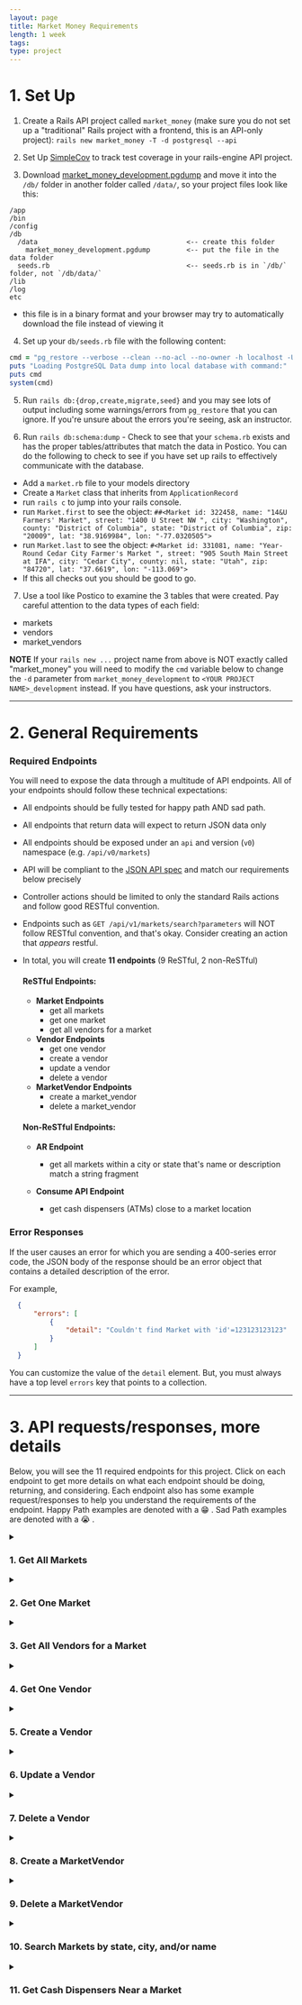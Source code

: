 ```yaml
---
layout: page
title: Market Money Requirements
length: 1 week
tags:
type: project
---
```

<style>
summary:hover {
  background-color: #bbe5fa;
}
</style>
# 1. Set Up

1. Create a Rails API project called `market_money` (make sure you do not set up a "traditional" Rails project with a frontend, this is an API-only project): `rails new market_money -T -d postgresql --api`

2. Set Up [SimpleCov](https://github.com/colszowka/simplecov) to track test coverage in your rails-engine API project.

3. Download [market_money_development.pgdump](https://github.com/turingschool/backend-curriculum-site/blob/market_money_project/module3/projects/market_money/market_money_development.pgdump) and move it into the `/db/` folder in another folder called `/data/`, so your project files look like this:

```
/app
/bin
/config
/db
  /data                                     <-- create this folder
    market_money_development.pgdump         <-- put the file in the data folder
  seeds.rb                                  <-- seeds.rb is in `/db/` folder, not `/db/data/`
/lib
/log
etc
```

  - this file is in a binary format and your browser may try to automatically download the file instead of viewing it


4. Set up your `db/seeds.rb` file with the following content:
```ruby
cmd = "pg_restore --verbose --clean --no-acl --no-owner -h localhost -U $(whoami) -d market_money_development db/data/market_money_development.pgdump"
puts "Loading PostgreSQL Data dump into local database with command:"
puts cmd
system(cmd)
```

5. Run `rails db:{drop,create,migrate,seed}` and you may see lots of output including some warnings/errors from `pg_restore` that you can ignore. If you're unsure about the errors you're seeing, ask an instructor.

6. Run `rails db:schema:dump` - Check to see that your `schema.rb` exists and has the proper tables/attributes that match the data in Postico. You can do the following to check to see if you have set up rails to effectively communicate with the database.
  * Add a `market.rb` file to your models directory
  * Create a `Market` class that inherits from `ApplicationRecord`
  * run `rails c` to jump into your rails console.
  * run `Market.first` to see the object: `##<Market id: 322458, name: "14&U Farmers' Market", street: "1400 U Street NW ", city: "Washington", county: "District of Columbia", state: "District of Columbia", zip: "20009", lat: "38.9169984", lon: "-77.0320505">`
  * run `Market.last` to see the object: `#<Market id: 331081, name: "Year-Round Cedar City Farmer's Market ", street: "905 South Main Street at IFA", city: "Cedar City", county: nil, state: "Utah", zip: "84720", lat: "37.6619", lon: "-113.069">`
  * If this all checks out you should be good to go.

7. Use a tool like Postico to examine the 3 tables that were created. Pay careful attention to the data types of each field:
  * markets
  * vendors 
  * market_vendors


**NOTE** If your `rails new ...` project name from above is NOT exactly called "market_money" you will need to modify the `cmd` variable below to change the `-d` parameter from `market_money_development` to `<YOUR PROJECT NAME>_development` instead. If you have questions, ask your instructors.

---

# 2. General Requirements

### Required Endpoints

You will need to expose the data through a multitude of API endpoints. All of your endpoints should follow these technical expectations:

* All endpoints should be fully tested for happy path AND sad path. 
<!-- The Postman tests are not a substitute for writing your own tests. -->
* All endpoints that return data will expect to return JSON data only
* All endpoints should be exposed under an `api` and version (`v0`) namespace (e.g. `/api/v0/markets`)
* API will be compliant to the [JSON API spec](https://jsonapi.org/) and match our requirements below precisely
  <!-- * if your tests pass but the Postman test does not, you have done something wrong. -->
* Controller actions should be limited to only the standard Rails actions and follow good RESTful convention.
* Endpoints such as `GET /api/v1/markets/search?parameters` will NOT follow RESTful convention, and that's okay. Consider creating an action that *appears* restful.
* In total, you will create **11 endpoints** (9 ReSTful, 2 non-ReSTful)

  #### ReSTful Endpoints:

    - **Market Endpoints**
      * get all markets
      * get one market
      * get all vendors for a market
    - **Vendor Endpoints**
      * get one vendor
      * create a vendor
      * update a vendor
      * delete a vendor
    - **MarketVendor Endpoints**
      * create a market_vendor
      * delete a market_vendor

  #### Non-ReSTful Endpoints:

    - **AR Endpoint**
      * get all markets within a city or state that's name or description match a string fragment

    - **Consume API Endpoint**
      * get cash dispensers (ATMs) close to a market location

### Error Responses

If the user causes an error for which you are sending a 400-series error code, the JSON body of the response should be an error object that contains a detailed description of the error. 

For example, 
```json
  {
      "errors": [
          {
              "detail": "Couldn't find Market with 'id'=123123123123"
          }
      ]
  }
```

You can customize the value of the `detail` element. But, you must always have a top level `errors` key that points to a collection. 

---

# 3. API requests/responses, more details

Below, you will see the 11 required endpoints for this project. Click on each endpoint to get more details on what each endpoint should be doing, returning, and considering. Each endpoint also has some example request/responses to help you understand the requirements of the endpoint. Happy Path examples are denoted with a 😁  . Sad Path examples are denoted with a 😭  . 

<details>
<summary><h3>1. Get All Markets</h3></summary>

#### Details:
1. This endpoint should follow the pattern of `GET /api/v0/markets` and should return ALL markets in the database.
2. In addition to the market's main attributes, the market resource should also list an attribute for `vendor_count`, which is the number of vendors that are associated with that market. 

    <details><summary><h5>Example #1 😁 </h5></summary>
      
      **Request:**
      ```
        GET /api/v0/markets
        Content-Type: application/json
        Accept: application/json
      ```

      **Response:**
      `status: 200`
      ```json
      {
          "data": [
              {
                  "id": "322458",
                  "type": "market",
                  "attributes": {
                      "name": "14&U Farmers' Market",
                      "street": "1400 U Street NW ",
                      "city": "Washington",
                      "county": "District of Columbia",
                      "state": "District of Columbia",
                      "zip": "20009",
                      "lat": "38.9169984",
                      "lon": "-77.0320505",
                      "vendor_count": 1
                  }
              },
              {
                  "id": "322474",
                  "type": "market",
                  "attributes": {
                      "name": "2nd Street Farmers' Market",
                      "street": "194 second street",
                      "city": "Amherst",
                      "county": "Amherst",
                      "state": "Virginia",
                      "zip": "24521",
                      "lat": "37.583311",
                      "lon": "-79.048573",
                      "vendor_count": 35
                  }
              },
              ...,
              ...,
          ]
      }
      ```
    </details>
</details>
<details><summary><h3>2. Get One Market</h3></summary>

#### Details:
1. This endpoint should follow the pattern of `GET /api/v0/markets/:id`.
2. If a valid market id is passed in, all market attributes, as well as a `vendor_count` should be returned.  
3. If an invalid market id is passed in, a 404 status as well as a descriptive error message should be sent back in the response.

      <details><summary><h5>Example #1 😁 </h5></summary>

      **Request:**
      ```
        GET /api/v0/markets/322458
        Content-Type: application/json
        Accept: application/json
      ```

      **Response:** 
      `status: 200`
      ```json
      {
          "data": {
              "id": "322458",
              "type": "market",
              "attributes": {
                  "name": "14&U Farmers' Market",
                  "street": "1400 U Street NW ",
                  "city": "Washington",
                  "county": "District of Columbia",
                  "state": "District of Columbia",
                  "zip": "20009",
                  "lat": "38.9169984",
                  "lon": "-77.0320505",
                  "vendor_count": 1
              }
          }
      }
      ```
      </details>
      <details><summary><h5>Example #2 😭 </h5></summary>
    
      **Request:**
      ```
        GET /api/v0/markets/123123123123 (where `123123123123` is an invalid Market id)
        Content-Type: application/json
        Accept: application/json
      ```

      **Response:** 
      `status: 404`
      ```json
      {
          "errors": [
              {
                  "detail": "Couldn't find Market with 'id'=123123123123"
              }
          ]
      }
      ```
      </details>
</details>

<details><summary><h3>3. Get All Vendors for a Market</h3></summary>

#### Details 
1. This endpoint should follow the pattern of `GET /api/v0/markets/:id/vendors`
2. If a valid market id is passed in, a JSON object is sent back with a top-level `data` key that points to a collection of that market's vendors. Each vendor contains all of it's attributes.
3. If an invalid market id is passed in, a 404 status as well as a descriptive error message should be sent back in the response.

    <details><summary><h5>Example #1 😁</h5></summary>

    **Request:**
    ```
      GET /api/v0/markets/322474/vendors
      Content-Type: application/json
      Accept: application/json
    ```

    **Response:** 
    `status: 200`
    ```json
    {
        "data": [
            {
                "id": "55297",
                "type": "vendor",
                "attributes": {
                    "name": "Orange County Olive Oil",
                    "description": "Handcrafted olive oil made from locally grown olives",
                    "contact_name": "Syble Hamill",
                    "contact_phone": "1-276-593-3530",
                    "credit_accepted": false
                }
            },
            {
                "id": "56227",
                "type": "vendor",
                "attributes": {
                    "name": "The Vodka Vault",
                    "description": "Handcrafted vodka with a focus on unique and unusual flavors",
                    "contact_name": "Rueben Parker DVM",
                    "contact_phone": "1-140-885-8633",
                    "credit_accepted": true
                }
            },
            ...,
            ...,
        ]
    }
    ```
    </details>
    <details><summary><h5>Example #2 😭 </h5></summary>
      
      **Request:**
      ```
        GET /api/v0/markets/123123123123/vendors (where `123123123123` is an invalid Market id)
        Content-Type: application/json
        Accept: application/json
      ```

      **Response:** 
      `status: 404`
      ```json
    {
        "errors": [
            {
                "detail": "Couldn't find Market with 'id'=123123123123"
            }
        ]
    }
      ```
    </details>
</details>

<details><summary><h3>4. Get One Vendor</h3></summary>

#### Details
1. This endpoint should follow the pattern of `GET /api/v0/vendors/:id`
2. If a valid vendor id is passed in, a JSON object is sent back with a top-level `data` key that points to the vendor resource with that id, and all attributes for that vendor.
3. If an invalid vendor id is passed in, a 404 status as well as a descriptive error message should be sent back in the response.

    <details><summary><h5>Example #1 😁</h5></summary>

    **Request:**
    ```
      GET /api/v0/vendors/55297
      Content-Type: application/json
      Accept: application/json
    ```

    **Response:**
    `status: 200`
    ```json 
    {
        "data": {
            "id": "55297",
            "type": "vendor",
            "attributes": {
                "name": "Orange County Olive Oil",
                "description": "Handcrafted olive oil made from locally grown olives",
                "contact_name": "Syble Hamill",
                "contact_phone": "1-276-593-3530",
                "credit_accepted": false
            }
        }
    }
    ```
    </details>
    <details><summary><h5>Example #2 😭 </h5></summary>
      
      **Request:**
      ```
        GET /api/v0/vendors/123123123123 (where `123123123123` is an invalid Vendor id)
        Content-Type: application/json
        Accept: application/json
      ```

      **Response:** 
      `status: 404`
      ```json
    {
        "errors": [
            {
                "detail": "Couldn't find Vendor with 'id'=123123123123"
            }
        ]
    }
      ```
    </details>
</details>

<details><summary><h3>5. Create a Vendor</h3></summary>

#### Details
1. This endpoint should follow the pattern of `POST /api/v0/vendors`, and should pass ALL attributes required to create a vendor (`name`, `description`, `contact_name`, `contact_phone`, and `credit_accepted`) as JSON in the body of the request. (In postman, navigate to `Body` tab, select `raw` and change the format to `JSON` instead of `Text`)
2. This endpoint should create a new vendor resource.
3. A successful response will return a response with a `201` status code, and return the newly created vendor resource. 
4. If any number of attributes are left out in the body of the request, a status code of `400`, as well as a descriptive error message should be sent back in the response.
5. Validating the presence of a boolean value can be tricky since `false` is evaluated as `nil`. Validating the presence of a field that could be false will generate some a validation error when we don't mean it to. We'd suggest creating your own [custom validation](https://guides.rubyonrails.org/active_record_validations.html#custom-methods) for validating the presence of a boolean field. 

    <details><summary><h5>Example #1 😁</h5></summary>

    **Request:**
    ```
      POST /api/v0/vendors
      Content-Type: application/json
      Accept: application/json
    ```

    **Body:** 
    ```
    {
        "name": "Buzzy Bees",
        "description": "local honey and wax products",
        "contact_name": "Berly Couwer",
        "contact_phone": "8389928383",
        "credit_accepted": false
    }
    ```

    **Response:**
    `status: 201`
    ```json 
    {
        "data": {
            "id": "56542",
            "type": "vendor",
            "attributes": {
                "name": "Buzzy Bees",
                "description": "local honey and wax products",
                "contact_name": "Berly Couwer",
                "contact_phone": "8389928383",
                "credit_accepted": false
            }
        }
    }
    ```
    </details>
    <details><summary><h5>Example #2 😭 </h5></summary>
      
      **Request:**
      ```
        POST /api/v0/vendors
        Content-Type: application/json
        Accept: application/json
      ```
      **Body:** 
      ```
      {
          "name": "Buzzy Bees",
          "description": "local honey and wax products",
          "credit_accepted": false
      }
      ```

      **Response:** 
      `status: 400`
      ```json
    {
        "errors": [
            {
                "detail": "Validation failed: Contact name can't be blank, Contact phone can't be blank"
            }
        ]
    }
      ```
    </details>
</details>

<details><summary><h3>6. Update a Vendor</h3></summary>

#### Details
1. This endpoint should follow the pattern of `PATCH /api/v0/vendors/:id`, and can pass any number and combination of attribtues to be updated (`name`, `description`, `contact_name`, `contact_phone`, and `credit_accepted`) as JSON in the body of the request. (In postman, navigate to `Body` tab, select `raw` and change the format to `JSON` instead of `Text`)
2. This endpoint should update an existing vendor with any parameters sent in via the body.
3. If someone were to try to update a vendor resource to have a `nil` or empty attribute, a proper 400-level status code as well as a descriptive error message should be sent back in the response.
4. A successful response will return the newly updated vendor resource. 

    <details><summary><h5>Example #1 😁</h5></summary>

    **Request:**
    ```
      PATCH /api/v0/vendors/56542
      Content-Type: application/json
      Accept: application/json
    ```

    **Body:** 
    ```
    {
        "contact_name": "Kimberly Couwer",
        "credit_accepted": false
    }
    ```

    **Response:** 
    `status: 200`
    ```json 
    {
        "data": {
            "id": "56542",
            "type": "vendor",
            "attributes": {
                "name": "Buzzy Bees",
                "description": "local honey and wax products",
                "contact_name": "Kimberly Couwer",
                "contact_phone": "8389928383",
                "credit_accepted": false
            }
        }
    }
    ```
    </details>
    <details><summary><h5>Example #2 😭 </h5></summary>
      
      **Request:**
      ```
        PATCH /api/v0/vendors/123123123123 (where `123123123123` is an invalid Vendor id)
        Content-Type: application/json
        Accept: application/json
      ```
      **Body:** 
      ```
    {
        "contact_name": "Kimberly Couwer",
        "credit_accepted": false
    }
      ```

      **Response:** 
      `status: 404`
      ```json
    {
        "errors": [
            {
                "detail": "Couldn't find Vendor with 'id'=123123123123"
            }
        ]
    }
      ```
    </details>
    <details><summary><h5>Example #3 😭 </h5></summary>
      
      **Request:**
      ```
        PATCH /api/v0/vendors/56542 (where `56542` is a valid Vendor id)
        Content-Type: application/json
        Accept: application/json
      ```
      **Body:** 
      ```
    {
        "contact_name": "",
        "credit_accepted": false
    }
      ```

      **Response:** 
      `status: 400`
      ```json
    {
        "errors": [
            {
                "detail": "Validation failed: Contact name can't be blank"
            }
        ]
    }
      ```
    </details>
</details>

<details><summary><h3>7. Delete a Vendor</h3></summary>

#### Details
1. This endpoint should follow the pattern of `DELETE /api/v0/vendors/:id`
2. When a valid id is passed in, that vendor will be destroyed, as well as any associations that vendor had. A status code of `204` should be sent back, without any content in the body. 
3. If an invalid id is passed in, a 404 status code as well as a descriptive message should be sent back with the response.

    <details><summary><h5>Example #1 😁 </h5></summary>

    **Request:**
    ```
      DELETE /api/v0/vendors/56542
      Content-Type: application/json
      Accept: application/json
    ```

    **Response:** 
    `status: 204`
    </details>

    <details><summary><h5>Example #2 😭 </h5></summary>
      
      **Request:**
      ```
        DELETE /api/v0/vendors/123123123123 (where `123123123123` is an invalid Vendor id)
        Content-Type: application/json
        Accept: application/json
      ```

      **Response:** 
      `status: 404`
      ```json
    {
        "errors": [
            {
                "detail": "Couldn't find Vendor with 'id'=123123123123"
            }
        ]
    }
      ```
    </details>
</details>
<details><summary><h3>8. Create a MarketVendor</h3></summary>

#### Details
1. This endpoint should follow the pattern of `POST /api/v0/market_vendors`, and it should create a new association between a market and a vendor (so then, the vendor has a new market that they sell at).
2. When valid ids for vendor and market are passed in, a MarketVendor will be created, and a response will be sent back with a `201` status, detailing that a Vendor was added to a Market. 
3. After implementing the happy path for this endpoint, run it, and check that when you call `GET /api/v0/vendors/:id/markets` for the vendor in which you just added to a market, that you see the newly associated market listed. 
4. If an invalid vendor id or and invalid market id is passed in, a `404` status code as well as a descriptive message should be sent back with the response.
4. If a vendor id and/or a market id are not passed in, a `400` status code as well as a descriptive message should be sent back with the response.
5. If there already exists a MarketVendor with that `market_id` and that `vendor_id`, a response with a `422` status code and a message informing the client that that association already exists, should be sent back. Looking at [custom validation](https://guides.rubyonrails.org/active_record_validations.html#custom-methods) might help to implement a validation for uniqueness of the attributes for this resource. 

    <details><summary><h5>Example #1 😁 </h5></summary>

    **Request:**
    ```
      POST /api/v0/market_vendors
      Content-Type: application/json
      Accept: application/json
    ```

    **Body:** 
    ```json
    {
        "market_id": 322474,
        "vendor_id": 54861
    }
    (where 322474 and 54861 are valid market and vendor id's.)
    ```

    **Response:** 
    `status: 201`
    ```json
      {
        "message": "Successfully added vendor to market"
      }
    ```
    </details>
    <details><summary><h5>Example #2 😭 </h5></summary>
      
      **Request:**
      ```
        POST /api/v0/market_vendors
        Content-Type: application/json
        Accept: application/json
      ```
      **Body:** 
      ```json
      {
          "market_id": 987654321, 
          "vendor_id": 54861 
      }
      (where 987654321 is an invalid market id)
      ```

      **Response:** 
      `status: 404`
      ```json
    {
        "errors": [
            {
                "detail": "Validation failed: Market must exist"
            }
        ]
    }
      ```
    </details>
    <details><summary><h5>Example #3 😭 </h5></summary>
      
      **Request:**
      ```
        POST /api/v0/market_vendors
        Content-Type: application/json
        Accept: application/json
      ```
      **Body:** 
      ```json
      {
          "market_id": 322474, 
          "vendor_id": 54861 
      }
      (where 322474 and 54861 are valid market and vendor id's, but an existing MarketVendor with those values already exists.)
      ```

      **Response:** 
      `status: 422`
      ```json
    {
        "errors": [
            {
                "detail": "Validation failed: Market vendor asociation between market with market_id=70 and vendor_id=1150 already exists"
            }
        ]
    }
      ```
    </details>
</details>

<details><summary><h3>9. Delete a MarketVendor</h3></summary>

#### Details
1. This endpoint should follow the pattern of `DELETE /api/v0/market_vendors`, and it should destroy an existing association between a market and a vendor (so that a vendor no longer is listed at a certain market).
2. The `market_id` and the `vendor_id` should be passed in via the body. 
2. When a MarketVendor resource can be found with the passed in `vendor_id` and `market_id`, that resource should be destroyed, and a response will be sent back with a `204` status, with nothing returned in the body of the request.  
3. After implementing the happy path for this endpoint, run it, and check that when you call `GET /api/v0/vendors/:id/markets` for the vendor in which you just deleted an association to a market, that you don't see the recently removed market listed. 
4. If a MarketVendor resource can NOT be found with the passed in `vendor_id` and `market_id`, a 404 status code as well as a descriptive message should be sent back with the response.
  
    <details><summary><h5>Example #1 😁 </h5></summary>

    **Request:**
    ```
      DELETE /api/v0/market_vendors
      Content-Type: application/json
      Accept: application/json
    ```

    **Body:** 
    ```json
    {
        "market_id": 322474,
        "vendor_id": 54861
    }
    ```

    **Response:** 
    `status: 204`
    </details>
    <details><summary><h5>Example #2 😭 </h5></summary>
      
      **Request:**
      ```
        DELETE /api/v0/market_vendors
        Content-Type: application/json
        Accept: application/json
      ```
      **Body:** 
      ```json
      {
          "market_id": 4233, 
          "vendor_id": 11520 
      }
      (where there is no MarketVendor that has a market_id=4233 AND a vendor_id=11520)
      ```

      **Response:** 
      `status: 404`
      ```json
    {
        "errors": [
            {
                "detail": "No MarketVendor with market_id=4233 AND vendor_id=11520 exists"
            }
        ]
    }
      ```
    </details>
</details>
<details><summary><h3>10. Search Markets by state, city, and/or name</h3></summary>

#### Details: 
1. The endpoint should be in the pattern of `GET /api/v0/markets/search`, and can accept `city`, `state`, and `name` parameters.
2. The following combination of parameters can be sent in at any time: 
  * `state`
  * `state`, `city`
  * `state`, `city`, `name`
  * `state`, `name`
  * `name`
3. The following combination of parameters can NOT be sent in at any time: 
  * `city`
  * `city`, `name`
4. If an invalid set of parameters are sent in, a proper error message should be sent back, along with a `422` status code. 
5. In the event that valid parameters are sent in, and only one market is returned from the search, the `data` top level key should still point to an array holding that one market resource data. 
6. Similar to above, in the event that valid parameters are sent in, and NO markets are returned, the `data` top level key should point to an empty array. And a status code of `200` should still be returned

    <details><summary><h5>Example #1 😁</h5></summary>

    **Request:**
    ```
      GET /api/v0/markets/search?city=albuquerque&state=new Mexico&name=Nob hill
      Content-Type: application/json
      Accept: application/json
    ```

    **Response:**
    `status: 200`
    ```json
    {
        "data": [
            {
                "id": "327794",
                "type": "market",
                "attributes": {
                    "name": "Nob Hill Growers' Market",
                    "street": "Lead & Morningside SE",
                    "city": "Albuquerque",
                    "county": "Bernalillo",
                    "state": "New Mexico",
                    "zip": null,
                    "lat": "35.077529",
                    "lon": "-106.600449",
                    "vendor_count": 5
                }
            }
        ]
    }
    ```
    </details>
    <details><summary><h5>Example #2 😭 </h5></summary>
      
      **Request:**
      ```
        GET /api/v0/markets/search?city=albuquerque
        Content-Type: application/json
        Accept: application/json
      ```

      **Response:** 
      `status: 422`
      ```json
    {
        "errors": [
            {
                "detail": "Invalid set of parameters. Please provide a valid set of parameters to perform a search with this endpoint."
            }
        ]
    }
      ```
    </details>
</details>

<details><summary><h3>11. Get Cash Dispensers Near a Market</h3></summary>

#### Details: 
1. The endpoint should be in the pattern of `GET /api/v0/markets/:id/nearest_atms`
2. You will need to utilize the [TomTom API](https://developer.tomtom.com/) for this. Specifically, the category search endpoint. Find a category that would work for ATM's, and use the API to find ATM's near the location of the Farmer's Market. 
3. The atms that are returned should be in the order of closest to furthest away.
4. If an invalid market id is passed in, a 404 status as well as a descriptive error message should be sent back in the response.
5. The `data` top level key should always point to an array even if one or zero atms were located near the market location.

    <details><summary><h5>Example #1 😁 </h5></summary>

    **Request:**
    ```
      GET /api/v0/markets/327794/nearest_atms
      Content-Type: application/json
      Accept: application/json
    ```

    **Response:**
    `status: 200`
    ```json
    {
        "data": [
            {
                "id": null,
                "type": "atm",
                "attributes": {
                    "name": "ATM",
                    "address": "3902 Central Avenue Southeast, Albuquerque, NM 87108",
                    "lat": 35.07904,
                    "lon": -106.60068,
                    "distance": 0.10521432030421865
                }
            },
            {
                "id": null,
                "type": "atm",
                "attributes": {
                    "name": "ATM",
                    "address": "4100 Central Avenue Southeast, Albuquerque, NM 87108",
                    "lat": 35.0788,
                    "lon": -106.59842,
                    "distance": 0.14448001321588486
                }
            },
            ...,
            ...,
            ...,
        ]
    }
    ```
    </details>
    <details><summary><h5>Example #2 😭 </h5></summary>
      
      **Request:**
      ```
        GET /api/v0/markets/123123123123/nearest_atm (where `123123123123` is an invalid Market id)
        Content-Type: application/json
        Accept: application/json
      ```

      **Response:** 
      `status: 404`
      ```json
    {
        "errors": [
            {
                "detail": "Couldn't find Market with 'id'=123123123123"
            }
        ]
    }
      ```
    </details>
</details>









<!-- ## Extra Practice Endpoints
* Get Vendors that sell at markets in a particular state
* DELETE a Market
* UPDATE a Market 
* CREATE a Market 
* get all markets within a certain city or state
* GET Markets for a Vendor 
* GET all the states the Vendor sells in 
* GET state w/ least amount of Vendors 
* GET all Vendors that sell in more than 1 state 
* If market has a vendor that doesn't accept credit, in market show page, give information about closest cash dispenser.  -->
